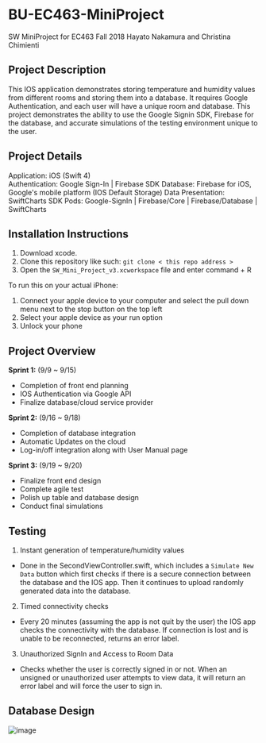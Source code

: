 # BU-EC463-MiniProject



SW MiniProject for EC463 Fall 2018
Hayato Nakamura and Christina Chimienti

## Project Description
This IOS application demonstrates storing temperature and humidity values from different rooms and storing them into a database. It requires Google Authentication, and each user will have a unique room and database. This project demonstrates the ability to use the Google Signin SDK, Firebase for the database, and accurate simulations of the testing environment unique to the user.

## Project Details

Application: iOS (Swift 4)  
Authentication: Google Sign-In | Firebase SDK
Database: Firebase for iOS, Google's mobile platform (IOS Default Storage)
Data Presentation: SwiftCharts SDK
Pods: Google-SignIn | Firebase/Core | Firebase/Database | SwiftCharts

## Installation Instructions
1. Download xcode.
2. Clone this repository like such: `git clone < this repo address > `
3. Open the `SW_Mini_Project_v3.xcworkspace` file and enter command + R

To run this on your actual iPhone:
1. Connect your apple device to your computer and select the pull down menu next to the stop button on the top left
2. Select your apple device as your run option
3. Unlock your phone

## Project Overview

**Sprint 1:** (9/9 ~ 9/15)

* Completion of front end planning
* IOS Authentication via Google API
* Finalize database/cloud service provider

**Sprint 2:** (9/16 ~ 9/18)

* Completion of database integration
* Automatic Updates on the cloud
* Log-in/off integration along with User Manual page

**Sprint 3:** (9/19 ~ 9/20)

* Finalize front end design
* Complete agile test
* Polish up table and database design
* Conduct final simulations

## Testing
1. Instant generation of temperature/humidity values
 - Done in the SecondViewController.swift, which includes a `Simulate New Data` button which first checks if there is a secure connection between the database and the IOS app. Then it continues to upload randomly generated data into the database.
 
2. Timed connectivity checks
- Every 20 minutes (assuming the app is not quit by the user) the IOS app checks the connectivity with the database. If connection is lost and is unable to be reconnected, returns an error label.

3. Unauthorized SignIn and Access to Room Data
 - Checks whether the user is correctly signed in or not. When an unsigned or unauthorized user attempts to view data, it will return an error label and will force the user to sign in.

## Database Design
![image](https://user-images.githubusercontent.com/33381712/45839492-82546580-bce2-11e8-8755-6a8bcc877df8.png)
